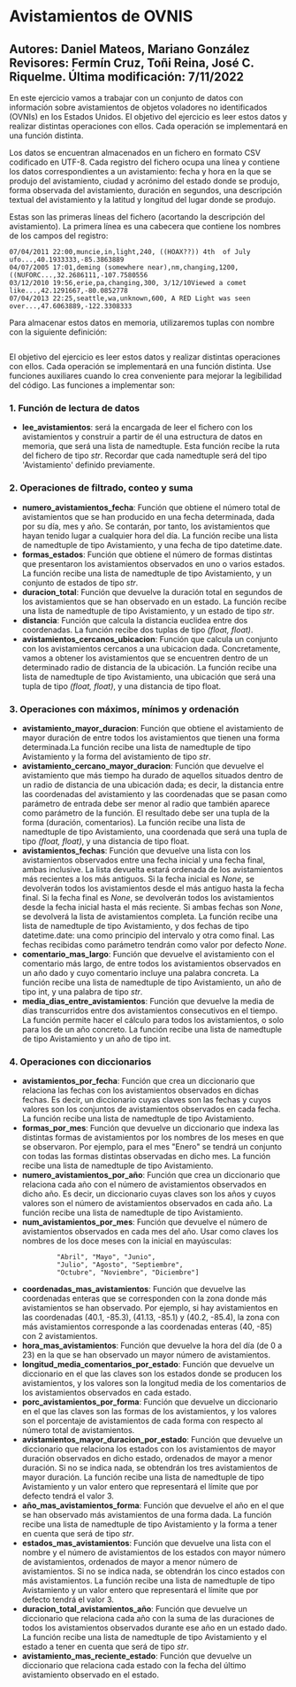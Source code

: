 # Avistamientos de OVNIS

## Autores: Daniel Mateos, Mariano González Revisores: Fermín Cruz, Toñi Reina, José C. Riquelme. Última modificación: 7/11/2022

En este ejercicio vamos a trabajar con un conjunto de datos con información sobre avistamientos de objetos voladores no identificados (OVNIs) en los Estados Unidos. El objetivo del ejercicio es leer estos datos y realizar distintas operaciones con ellos. Cada operación se implementará en una función distinta.

Los datos se encuentran almacenados en un fichero en formato CSV codificado en UTF-8. Cada registro del fichero ocupa una línea y contiene los datos correspondientes a un avistamiento: fecha y hora en la que se produjo del avistamiento, ciudad y acrónimo del estado donde se produjo, forma observada del avistamiento, duración en segundos, una descripción textual del avistamiento y la latitud y longitud del lugar donde se produjo.

Estas son las primeras líneas del fichero (acortando la descripción del avistamiento). La primera línea es una cabecera que contiene los nombres de los campos del registro:

```datetime,city,state,shape,duration,comments,latitude,longitude
07/04/2011 22:00,muncie,in,light,240, ((HOAX??)) 4th  of July ufo...,40.1933333,-85.3863889
04/07/2005 17:01,deming (somewhere near),nm,changing,1200, ((NUFORC...,32.2686111,-107.7580556
03/12/2010 19:56,erie,pa,changing,300, 3/12/10Viewed a comet like...,42.1291667,-80.0852778
07/04/2013 22:25,seattle,wa,unknown,600, A RED Light was seen over...,47.6063889,-122.3308333
```

Para almacenar estos datos en memoria, utilizaremos tuplas con nombre con la siguiente definición:

```Avistamiento = namedtuple('Avistamiento', 'fechahora, ciudad, estado, forma, duracion, comentarios, latitud, longitud')
```

El objetivo del ejercicio es leer estos datos y realizar distintas operaciones con ellos. Cada operación se implementará en una función distinta. Use funciones auxiliares cuando lo crea conveniente para mejorar la legibilidad del código. Las funciones a implementar son:

### 1. Función de lectura de datos

* **lee_avistamientos**: será la encargada de leer el fichero con los avistamientos y construir a partir de él una estructura de datos en memoria, que será una lista de namedtuple. Esta función recibe la ruta del fichero de tipo _str_. Recordar que cada namedtuple será del tipo 'Avistamiento' definido previamente.

### 2. Operaciones de filtrado, conteo y suma

* **numero_avistamientos_fecha**: Función que obtiene el número total de avistamientos que se han producido en una fecha determinada, dada por su día, mes y año. Se contarán, por tanto, los avistamientos que hayan tenido lugar a cualquier hora del día. La función recibe una lista de namedtuple de tipo Avistamiento, y una fecha de tipo datetime.date.
* **formas_estados**: Función que obtiene el número de formas distintas que presentaron los avistamientos observados en uno o varios estados. La función recibe una lista de namedtuple de tipo Avistamiento, y un conjunto de estados de tipo _str_.
* **duracion_total**: Función que devuelve la duración total en segundos de los avistamientos que se han observado en un estado. La función recibe una lista de namedtuple de tipo Avistamiento, y un estado de tipo _str_.
* **distancia**: Función que calcula la distancia euclidea entre dos coordenadas. La función recibe dos tuplas de tipo _(float, float)_.
* **avistamientos_cercanos_ubicacion**: Función que calcula un conjunto con los avistamientos cercanos a una ubicacion dada. Concretamente, vamos a obtener los avistamientos que se encuentren dentro de un determinado radio de distancia de la ubicación. La función recibe una lista de namedtuple de tipo Avistamiento, una ubicación que será una tupla de tipo _(float, float)_, y una distancia de tipo float.

### 3. Operaciones con máximos, mínimos y ordenación

* **avistamiento_mayor_duracion**: Función que obtiene el avistamiento de mayor duración de entre todos los avistamientos que tienen una forma determinada.La función recibe una lista de namedtuple de tipo Avistamiento y la forma del avistamiento de tipo _str_.
* **avistamiento_cercano_mayor_duracion**: Función que devuelve el avistamiento que más tiempo ha durado de aquellos situados dentro de un radio de distancia de una ubicación dada; es decir, la distancia entre las coordenadas del avistamiento y las coordenadas que se pasan como parámetro de entrada debe ser menor al radio que también aparece como parámetro de la función. El resultado debe ser una tupla de la forma (duración, comentarios). La función recibe una lista de namedtuple de tipo Avistamiento, una coordenada que será una tupla de tipo _(float, float)_, y una distancia de tipo float.
* **avistamientos_fechas**: Función que devuelve una lista con los avistamientos observados entre una fecha inicial y una fecha final, ambas inclusive. La lista devuelta estará ordenada de los avistamientos más recientes a los más antiguos. Si la fecha inicial es _None_, se devolverán todos los avistamientos desde el más antiguo hasta la fecha final. Si la fecha final es _None_, se devolverán todos los avistamientos desde la fecha inicial hasta el más reciente. Si ambas fechas son _None_, se devolverá la lista de avistamientos completa. La función recibe una lista de namedtuple de tipo Avistamiento, y dos fechas de tipo datetime.date: una como principio del intervalo y otra como final. Las fechas recibidas como parámetro tendrán como valor por defecto _None_.
* **comentario_mas_largo**: Función que devuelve el avistamiento con el comentario más largo, de entre todos los avistamientos observados en un año dado y cuyo comentario incluye una palabra concreta. La función recibe una lista de namedtuple de tipo Avistamiento, un año de tipo int, y una palabra de tipo _str_.
* **media_dias_entre_avistamientos**: Función que devuelve la media de días transcurridos entre dos avistamientos consecutivos en el tiempo. La función permite hacer el cálculo para todos los avistamientos, o solo para los de un año concreto. La función recibe una lista de namedtuple de tipo Avistamiento y un año de tipo int.

### 4. Operaciones con diccionarios

* **avistamientos_por_fecha**: Función que crea un diccionario que relaciona las fechas con los avistamientos observados en dichas fechas. Es decir, un diccionario cuyas claves son las fechas y cuyos valores son los conjuntos de avistamientos observados en cada fecha. La función recibe una lista de namedtuple de tipo Avistamiento.
* **formas_por_mes**: Función que devuelve un diccionario que indexa las distintas formas de avistamientos por los nombres de los meses en que se observaron. Por ejemplo, para el mes "Enero" se tendrá un conjunto con todas las formas distintas observadas en dicho mes. La función recibe una lista de namedtuple de tipo Avistamiento.
* **numero_avistamientos_por_año**: Función que crea un diccionario que relaciona cada año con el número de avistamientos observados en dicho año. Es decir, un diccionario cuyas claves son los años y cuyos valores son el número de avistamientos observados en cada año. La función recibe una lista de namedtuple de tipo Avistamiento.
* **num_avistamientos_por_mes**: Función que devuelve el número de avistamientos observados en cada mes del año. Usar como claves los nombres de los doce meses con la inicial en mayúsculas:

```meses = ["Enero", "Febrero", "Marzo",
            "Abril", "Mayo", "Junio", 
            "Julio", "Agosto", "Septiembre", 
            "Octubre", "Noviembre", "Diciembre"]
```

* **coordenadas_mas_avistamientos**: Función que devuelve las coordenadas enteras que se corresponden con la zona donde más avistamientos se han observado. Por ejemplo, si hay avistamientos en las coordenadas (40.1, -85.3), (41.13, -85.1) y (40.2, -85.4), la zona con más avistamientos corresponde a las coordenadas enteras (40, -85) con 2 avistamientos.
* **hora_mas_avistamientos**: Función que devuelve la hora del día (de 0 a 23) en la que se han observado un mayor número de avistamientos.
* **longitud_media_comentarios_por_estado**: Función que devuelve un diccionario en el que las claves son los estados donde se producen los avistamientos, y los valores son la longitud media de los comentarios de los avistamientos observados en cada estado.
* **porc_avistamientos_por_forma**: Función que devuelve un diccionario en el que las claves son las formas de los avistamientos, y los valores son el porcentaje de avistamientos de cada forma con respecto al número total de avistamientos.
* **avistamientos_mayor_duracion_por_estado**: Función que devuelve un diccionario que relaciona los estados con los avistamientos de mayor duración observados en dicho estado, ordenados de mayor a menor duración. Si no se indica nada, se obtendrán los tres avistamientos de mayor duración. La función recibe una lista de namedtuple de tipo Avistamiento y un valor entero que representará el límite que por defecto tendrá el valor 3.
* **año_mas_avistamientos_forma**: Función que devuelve el año en el que se han observado más avistamientos de una forma dada. La función recibe una lista de namedtuple de tipo Avistamiento y la forma a tener en cuenta que será de tipo _str_.
* **estados_mas_avistamientos**: Función que devuelve una lista con el nombre y el número de avistamientos de los estados con mayor número de avistamientos, ordenados de mayor a menor número de avistamientos. Si no se indica nada, se obtendrán los cinco estados con más avistamientos. La función recibe una lista de namedtuple de tipo Avistamiento y un valor entero que representará el límite que por defecto tendrá el valor 3.
* **duracion_total_avistamientos_año**: Función que devuelve un diccionario que relaciona cada año con la suma de las duraciones de todos los avistamientos observados durante ese año en un estado dado. La función recibe una lista de namedtuple de tipo Avistamiento y el estado a tener en cuenta que será de tipo _str_.
* **avistamiento_mas_reciente_estado**: Función que devuelve un diccionario que relaciona cada estado con la fecha del último avistamiento observado en el estado.
